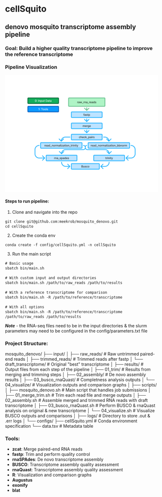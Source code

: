 # cellSquito

## denovo mosquito transcriptome assembly pipeline

### Goal: Build a higher quality transcriptome pipeline to improve the reference transcriptome


### Pipeline Visualization
   ![Pipeline visualization](config/simple_mosquito_denovo.png)


#### Steps to run pipeline: 

1. Clone and navigate into the repo
```
git clone git@github.com:meekrob/mosquito_denovo.git
cd cellSquito
```
2. Create the conda env 
```
conda create -f config/cellSquito.yml -n cellSquito
```
3. Run the main script
```
# Basic usage
sbatch bin/main.sh

# With custom input and output directories
sbatch bin/main.sh /path/to/raw_reads /path/to/results

# With a reference transcriptome for comparison
sbatch bin/main.sh -R /path/to/reference/transcriptome

# With all options
sbatch bin/main.sh -R /path/to/reference/transcriptome /path/to/raw_reads /path/to/results
```

***Note*** - the RNA-seq files need to be in the input directories & the slurm parameters may need to be configured in the config/parameters.txt file



### Project Structure:
mosquito_denovo/
├── input/
│   ├── raw_reads/                   # Raw untrimmed paired-end reads
│   ├── trimmed_reads/               # Trimmed reads after fastp
│   └── draft_transcriptome/         # Original "best" transcriptome
│
├── results/                         # Output files from each step of the pipeline
│   ├── 01_trim/               # Results from merging and trimming steps
│   ├── 02_assembly/                 # De novo assembly results
│   ├── 03_busco_rnaQuast/           # Completness analysis outputs
│   └── 04_visualize/                # Visualization outputs and comparison graphs
│
├── scripts/
│   ├── mosquito_denovo.sh           # Main script that handles job submissions
│   ├── 01_merge_trim.sh             # Trim each read file and merge outputs
│   ├── 02_assembly.sh               # Assemble merged and trimmed RNA reads with draft transcriptome
│   ├── 03_busco_rnaQuast.sh         # Perform BUSCO & rnaQuast analysis on original & new transcriptome
│   └── 04_visualize.sh              # Visualize BUSCO outputs and comparisons
│
├── logs/                            # Directory to store .out & .err logs
│
└── configs/
    ├── cellSquito.yml                 # Conda environment specification
    └── data.tsv                     # Metadata table


### Tools:
- **zcat**: Merge paired-end RNA reads
- **fastp**: Trim and perform quality control
- **rnaSPAdes**: De novo transcriptome assembly
- **BUSCO**: Transcriptome assembly quality assessment
- **rnaQuast**: Transcriptome assembly quality assessment
- **R**: Visualization and comparison graphs
- **Augustus**
- **exonify**
- **blat**

